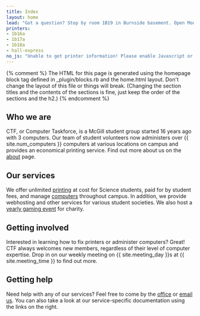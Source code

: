 ```yaml
---
title: Index
layout: home
lead: "Got a question? Stop by room 1B19 in Burnside basement. Open Monday-Friday, 9am-5pm, fall and winter."
printers:
- 1b16a
- 1b17a
- 1b18a
- hall-express
no_js: "Unable to get printer information! Please enable Javascript or use another browser."
---
```


{% comment %}
The HTML for this page is generated using the homepage block tag defined in _plugin/blocks.rb and the home.html layout. Don't change the layout of this file or things will break. (Changing the section titles and the contents of the sections is fine, just keep the order of the sections and the h2.)
{% endcomment %}

Who we are
----------

CTF, or Computer Taskforce, is a McGill student group started 16 years ago with 3 computers. Our team of student volunteers now administers over {{ site.num_computers }} computers at various locations on campus and provides an economical printing service. Find out more about us on the [about](about.html) page.

Our services
------------

We offer unlimited [printing](printing.html) at cost for Science students, paid for by student fees, and manage [computers](computers.html) throughout campus. In addition, we provide webhosting and other services for various student societies. We also host a [yearly gaming event](events.html) for charity.

Getting involved
----------------

Interested in learning how to fix printers or administer computers? Great! CTF always welcomes new members, regardless of their level of computer expertise. Drop in on our weekly meeting on {{ site.meeting_day }}s at {{ site.meeting_time }} to find out more.

Getting help
------------

Need help with any of our services? Feel free to come by the [office](the-office.html) or [email us](contact.html). You can also take a look at our service-specific documentation using the links on the right.
